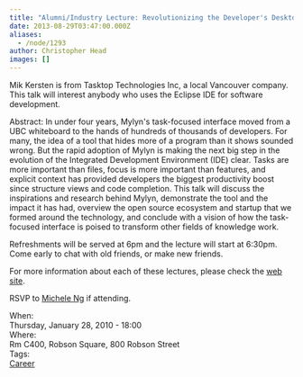 ```yaml
---
title: "Alumni/Industry Lecture: Revolutionizing the Developer's Desktop with the Task-Focused Interface"
date: 2013-08-29T03:47:00.000Z
aliases:
  - /node/1293
author: Christopher Head
images: []
---
```


<div class="field field-name-body field-type-text-with-summary field-label-hidden"><div class="field-items"><div class="field-item even"><p>Mik Kersten is from Tasktop Technologies Inc, a local Vancouver company. This talk will interest anybody who uses the Eclipse IDE for software development.</p>
<p>Abstract: In under four years, Mylyn&apos;s task-focused interface moved from a UBC whiteboard to the hands of hundreds of thousands of developers. For many, the idea of a tool that hides more of a program than it shows sounded wrong. But the rapid adoption of Mylyn is making the next big step in the evolution of the Integrated Development Environment (IDE) clear. Tasks are more important than files, focus is more important than features, and explicit context has provided developers the biggest productivity boost since structure views and code completion. This talk will discuss the inspirations and research behind Mylyn, demonstrate the tool and the impact it has had, overview the open source ecosystem and startup that we formed around the technology, and conclude with a vision of how the task-focused interface is poised to transform other fields of knowledge work.</p>
<p>Refreshments will be served at 6pm and the lecture will start at 6:30pm. Come early to chat with old friends, or make new friends.</p>
<p>For more information about each of these lectures, please check the <a href="http://www.cs.ubc.ca/news/press/AlumniLectureSeries.shtml">web site</a>.</p>
<p>RSVP to <a href="/cdn-cgi/l/email-protection#f4999a93b49787da819697da9795">Michele Ng</a> if attending.</p>
</div></div></div><div class="field field-name-field-dates field-type-datetime field-label-above"><div class="field-label">When:&#xA0;</div><div class="field-items"><div class="field-item even"><span class="date-display-single">Thursday, January 28, 2010 - 18:00</span></div></div></div><div class="field field-name-field-location field-type-text field-label-above"><div class="field-label">Where:&#xA0;</div><div class="field-items"><div class="field-item even">Rm C400, Robson Square, 800 Robson Street</div></div></div>    <footer>
    <div class="field field-name-field-tags field-type-taxonomy-term-reference field-label-above"><div class="field-label">Tags:&#xA0;</div><div class="field-items"><div class="field-item even"><a href="/career">Career</a></div></div></div>      </footer>
